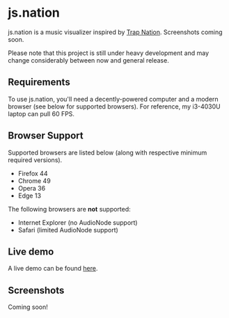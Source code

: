 # js.nation

js.nation is a music visualizer inspired by [Trap Nation](https://www.youtube.com/user/AllTrapNation). Screenshots
coming soon.

Please note that this project is still under heavy development and may change considerably between now and general
release.

## Requirements
To use js.nation, you'll need a decently-powered computer and a modern browser (see below for supported browsers). For
reference, my i3-4030U laptop can pull 60 FPS.

## Browser Support
Supported browsers are listed below (along with respective minimum required versions).

- Firefox 44
- Chrome 49
- Opera 36
- Edge 13

The following browsers are **not** supported:

- Internet Explorer (no AudioNode support)
- Safari (limited AudioNode support)

## Live demo
A live demo can be found [here](https://ts.caseif.net).

## Screenshots
Coming soon!
